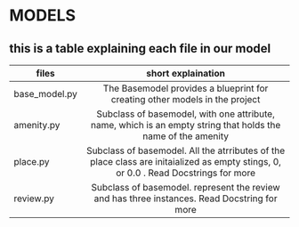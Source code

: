 # MODELS
## this is a table explaining each file in our model

| files        | short explaination |
| -------------|:-----------------:|
|base_model.py |The Basemodel provides a blueprint for creating other models in the project|
|amenity.py|Subclass of basemodel, with one attribute, name, which is an empty string that holds the name of the amenity|
|place.py|Subclass of basemodel. All the atrributes of the place class are initaialized as empty stings, 0, or 0.0 . Read Docstrings for more|
|review.py| Subclass of basemodel. represent the review and has three instances. Read Docstring for more|
